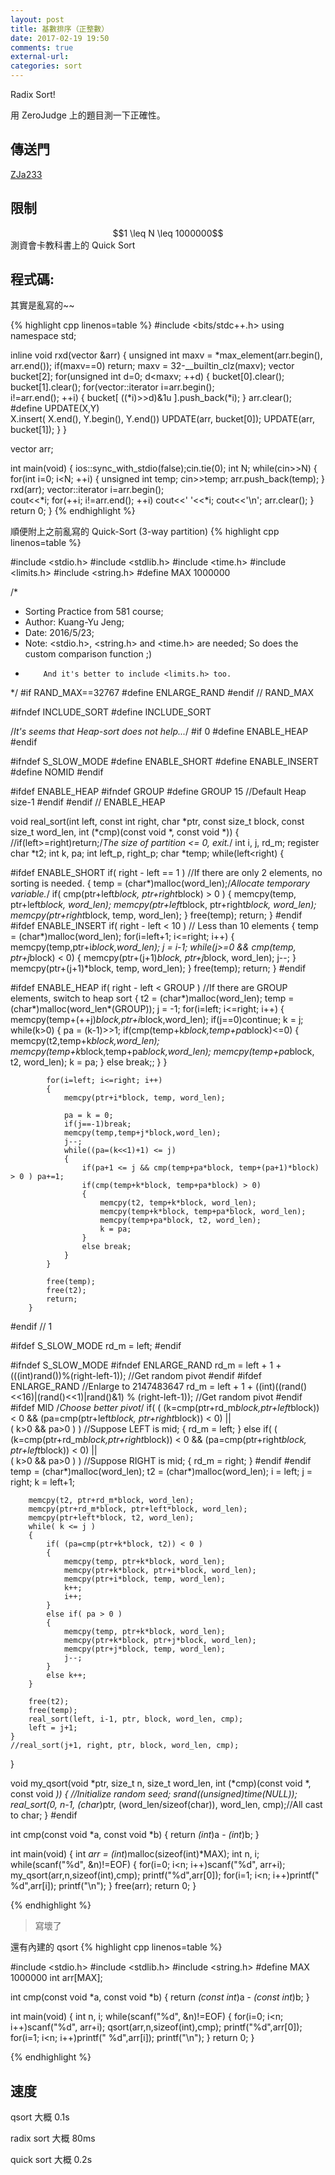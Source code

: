 ```yaml
---
layout: post
title: 基數排序（正整數）
date: 2017-02-19 19:50
comments: true
external-url:
categories: sort
---
```


Radix Sort!

用 ZeroJudge 上的題目測一下正確性。

## 傳送門
[ZJa233](https://zerojudge.tw/ShowProblem?problemid=a233)

## 限制

<center>
$$1 \leq N \leq 1000000$$
</center>
測資會卡教科書上的 Quick Sort

## 程式碼:
其實是亂寫的~~

{% highlight cpp linenos=table %}
#include <bits/stdc++.h>
using namespace std;

inline void rxd(vector<unsigned int> &arr) {
    unsigned int maxv = *max_element(arr.begin(), arr.end());
    if(maxv==0) return;
    maxv = 32-__builtin_clz(maxv);
    vector<unsigned int> bucket[2];
    for(unsigned int d=0; d<maxv; ++d) {
        bucket[0].clear(); bucket[1].clear();
        for(vector<unsigned int>::iterator i=arr.begin();\
            i!=arr.end(); ++i) {
            bucket[ ((*i)>>d)&1u ].push_back(*i);
        }
        arr.clear();
        #define UPDATE(X,Y) \
            X.insert( X.end(), Y.begin(), Y.end())
        UPDATE(arr, bucket[0]);
        UPDATE(arr, bucket[1]);
    }
}

vector<unsigned int> arr;

int main(void) {
    ios::sync_with_stdio(false);cin.tie(0);
    int N;
    while(cin>>N) {
        for(int i=0; i<N; ++i) {
            unsigned int temp; cin>>temp;
            arr.push_back(temp);
        }
        rxd(arr);
        vector<unsigned int>::iterator i=arr.begin();                          
        cout<<*i;
        for(++i; i!=arr.end(); ++i) cout<<' '<<*i;
        cout<<'\n';
        arr.clear();
    }
    return 0;
}
{% endhighlight %}

順便附上之前亂寫的 Quick-Sort (3-way partition)
{% highlight cpp linenos=table %}

#include <stdio.h>
#include <stdlib.h>
#include <time.h>
#include <limits.h>
#include <string.h>
#define MAX 1000000

/*
*   Sorting Practice from 581 course;
*   Author: Kuang-Yu Jeng;
*   Date: 2016/5/23;
*	Note: <stdio.h>, <string.h> and <time.h> are needed; So does the custom comparison function ;)
*         And it's better to include <limits.h> too.
*/
#if RAND_MAX==32767
#define ENLARGE_RAND
#endif // RAND_MAX

#ifndef INCLUDE_SORT
#define INCLUDE_SORT

/*It's seems that Heap-sort does not help...*/
#if 0
#define ENABLE_HEAP
#endif

#ifndef S_SLOW_MODE
#define ENABLE_SHORT
#define ENABLE_INSERT
#define NOMID
#endif

#ifdef ENABLE_HEAP
#ifndef GROUP
#define GROUP 15 //Default Heap size-1
#endif
#endif // ENABLE_HEAP

void real_sort(int left, const int right, char *ptr, const size_t block, const size_t word_len, int (*cmp)(const void *, const void *))
{
    //if(left>=right)return;/*The size of partition <= 0, exit.*/
    int i, j, rd_m;
    register char *t2;
    int k, pa;
    int left_p, right_p;
    char *temp;
    while(left<right)
    {

#ifdef ENABLE_SHORT
        if( right - left == 1 ) //If there are only 2 elements, no sorting is needed.
        {
            temp = (char*)malloc(word_len);/*Allocate temporary variable.*/
            if( cmp(ptr+left*block, ptr+right*block) > 0 )
            {
                memcpy(temp, ptr+left*block, word_len);
                memcpy(ptr+left*block, ptr+right*block, word_len);
                memcpy(ptr+right*block, temp, word_len);
            }
            free(temp);
            return;
        }
#endif
#ifdef ENABLE_INSERT
        if( right - left < 10 ) // Less than 10 elements
        {
            temp = (char*)malloc(word_len);
            for(i=left+1; i<=right; i++)
            {
                memcpy(temp,ptr+i*block,word_len);
                j = i-1;
                while(j>=0 && cmp(temp, ptr+j*block) < 0)
                {
                    memcpy(ptr+(j+1)*block, ptr+j*block, word_len);
                    j--;
                }
                memcpy(ptr+(j+1)*block, temp, word_len);
            }
            free(temp);
            return;
        }
#endif

#ifdef ENABLE_HEAP
        if( right - left < GROUP ) //If there are GROUP elements, switch to heap sort
        {
            t2 = (char*)malloc(word_len);
            temp = (char*)malloc(word_len*(GROUP));
            j = -1;
            for(i=left; i<=right; i++)
            {
                memcpy(temp+(++j)*block,ptr+i*block,word_len);
                if(j==0)continue;
                k = j;
                while(k>0)
                {
                    pa = (k-1)>>1;
                    if(cmp(temp+k*block,temp+pa*block)<=0)
                    {
                        memcpy(t2,temp+k*block,word_len);
                        memcpy(temp+k*block,temp+pa*block,word_len);
                        memcpy(temp+pa*block, t2, word_len);
                        k = pa;
                    }
                    else break;;
                }
            }

            for(i=left; i<=right; i++)
            {
                memcpy(ptr+i*block, temp, word_len);

                pa = k = 0;
                if(j==-1)break;
                memcpy(temp,temp+j*block,word_len);
                j--;
                while((pa=(k<<1)+1) <= j)
                {
                    if(pa+1 <= j && cmp(temp+pa*block, temp+(pa+1)*block) > 0 ) pa+=1;
                    if(cmp(temp+k*block, temp+pa*block) > 0)
                    {
                        memcpy(t2, temp+k*block, word_len);
                        memcpy(temp+k*block, temp+pa*block, word_len);
                        memcpy(temp+pa*block, t2, word_len);
                        k = pa;
                    }
                    else break;
                }
            }

            free(temp);
            free(t2);
            return;
        }
#endif // 1

#ifdef S_SLOW_MODE
        rd_m = left;
#endif

#ifndef S_SLOW_MODE
#ifndef ENLARGE_RAND
        rd_m = left + 1 + (((int)rand())%(right-left-1)); //Get random pivot
#endif
#ifdef ENLARGE_RAND //Enlarge to 2147483647
        rd_m = left + 1 + ((int)((rand()<<16)|(rand()<<1)|rand()&1) % (right-left-1)); //Get random pivot
#endif
#ifdef MID
        /*Choose better pivot*/
        if( ( (k=cmp(ptr+rd_m*block,ptr+left*block)) < 0 && (pa=cmp(ptr+left*block, ptr+right*block)) < 0) ||\
                ( k>0 && pa>0 ) ) //Suppose LEFT is mid;
        {
            rd_m = left;
        }
        else if( ( (k=cmp(ptr+rd_m*block,ptr+right*block)) < 0 && (pa=cmp(ptr+right*block, ptr+left*block)) < 0) ||\
                 ( k>0 && pa>0 ) ) //Suppose RIGHT is mid;
        {
            rd_m = right;
        }
#endif
#endif
        temp = (char*)malloc(word_len);
        t2 = (char*)malloc(word_len);
        i = left;
        j = right;
        k = left+1;

        memcpy(t2, ptr+rd_m*block, word_len);
        memcpy(ptr+rd_m*block, ptr+left*block, word_len);
        memcpy(ptr+left*block, t2, word_len);
        while( k <= j )
        {
            if( (pa=cmp(ptr+k*block, t2)) < 0 )
            {
                memcpy(temp, ptr+k*block, word_len);
                memcpy(ptr+k*block, ptr+i*block, word_len);
                memcpy(ptr+i*block, temp, word_len);
                k++;
                i++;
            }
            else if( pa > 0 )
            {
                memcpy(temp, ptr+k*block, word_len);
                memcpy(ptr+k*block, ptr+j*block, word_len);
                memcpy(ptr+j*block, temp, word_len);
                j--;
            }
            else k++;
        }

        free(t2);
        free(temp);
        real_sort(left, i-1, ptr, block, word_len, cmp);
        left = j+1;
    }
    //real_sort(j+1, right, ptr, block, word_len, cmp);
}

void my_qsort(void *ptr, size_t n, size_t word_len, int (*cmp)(const void *, const void *))
{
    //Initialize random seed;
    srand((unsigned)time(NULL));
    real_sort(0, n-1, (char*)ptr, (word_len/sizeof(char)), word_len, cmp);//All cast to char;
}
#endif

int cmp(const void *a, const void *b)
{
    return *(int*)a - *(int*)b;
}

int main(void)
{
    int *arr = (int*)malloc(sizeof(int)*MAX);
    int n, i;
    while(scanf("%d", &n)!=EOF)
    {
        for(i=0; i<n; i++)scanf("%d", arr+i);
        my_qsort(arr,n,sizeof(int),cmp);
        printf("%d",arr[0]);
        for(i=1; i<n; i++)printf(" %d",arr[i]);
        printf("\n");
    }
    free(arr);
    return 0;
}

{% endhighlight %}
> 寫壞了

還有內建的 qsort
{% highlight cpp linenos=table %}

#include <stdio.h>
#include <stdlib.h>
#include <string.h>
#define MAX 1000000
int arr[MAX];

int cmp(const void *a, const void *b) {
    return *(const int*)a - *(const int*)b;
}

int main(void) {
    int n, i;
    while(scanf("%d", &n)!=EOF) {
        for(i=0; i<n; i++)scanf("%d", arr+i);
        qsort(arr,n,sizeof(int),cmp);
        printf("%d",arr[0]);
        for(i=1; i<n; i++)printf(" %d",arr[i]);
        printf("\n");
    }
    return 0;
}

{% endhighlight %}

## 速度
qsort 大概 0.1s

radix sort 大概 80ms

quick sort 大概 0.2s
